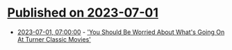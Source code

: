 # [Published on 2023-07-01](index.md)

* [2023-07-01, 07:00:00](https://entertainment.slashdot.org/story/23/07/01/0044244/you-should-be-worried-about-whats-going-on-at-turner-classic-movies?utm_source=rss1.0mainlinkanon&utm_medium=feed) - ['You Should Be Worried About What's Going On At Turner Classic Movies'](https://entertainment.slashdot.org/story/23/07/01/0044244/you-should-be-worried-about-whats-going-on-at-turner-classic-movies?utm_source=rss1.0mainlinkanon&utm_medium=feed)
